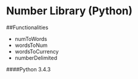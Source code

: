 # Number Library (Python)

##Functionalities
* numToWords
* wordsToNum
* wordsToCurrency
* numberDelimited

####Python 3.4.3
